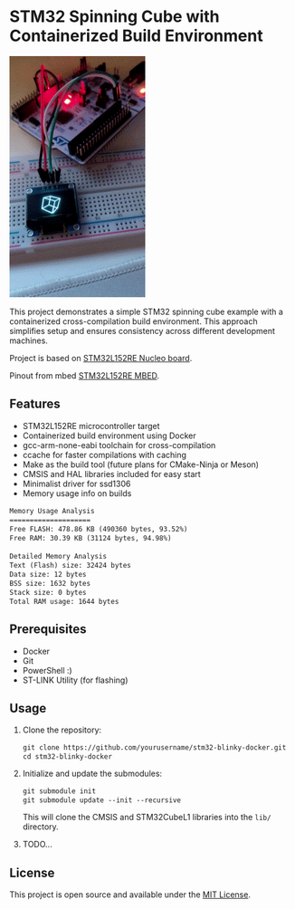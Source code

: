 # STM32 Spinning Cube with Containerized Build Environment

![Blinky Demo](assets/demo.gif)

This project demonstrates a simple STM32 spinning cube example with a containerized cross-compilation build environment. This approach simplifies setup and ensures consistency across different development machines.

Project is based on [STM32L152RE Nucleo board](https://www.st.com/en/evaluation-tools/nucleo-l152re.html).

Pinout from mbed [STM32L152RE MBED](https://os.mbed.com/platforms/ST-Nucleo-L152RE/).

## Features

- STM32L152RE microcontroller target
- Containerized build environment using Docker
- gcc-arm-none-eabi toolchain for cross-compilation
- ccache for faster compilations with caching
- Make as the build tool (future plans for CMake-Ninja or Meson)
- CMSIS and HAL libraries included for easy start
- Minimalist driver for ssd1306
- Memory usage info on builds
```
Memory Usage Analysis
====================
Free FLASH: 478.86 KB (490360 bytes, 93.52%)
Free RAM: 30.39 KB (31124 bytes, 94.98%)

Detailed Memory Analysis
Text (Flash) size: 32424 bytes
Data size: 12 bytes
BSS size: 1632 bytes
Stack size: 0 bytes
Total RAM usage: 1644 bytes
```

## Prerequisites

- Docker
- Git
- PowerShell :)
- ST-LINK Utility (for flashing)

## Usage

1. Clone the repository:
   ```
   git clone https://github.com/yourusername/stm32-blinky-docker.git
   cd stm32-blinky-docker
   ```

2. Initialize and update the submodules:
   ```
   git submodule init
   git submodule update --init --recursive
   ```
   This will clone the CMSIS and STM32CubeL1 libraries into the `lib/` directory.

3. TODO...

## License

This project is open source and available under the [MIT License](LICENSE).
